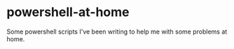# powershell-at-home
Some powershell scripts I've been writing to help me with some problems at home.
